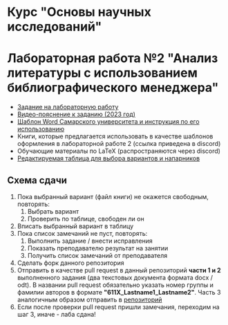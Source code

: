 # Курс "Основы научных исследований"
# Лабораторная работа №2 "Анализ литературы с использованием библиографического менеджера"

- [Задание на лабораторную работу](https://github.com/itsecd/academic-lab-2/blob/main/lab-2-task.pdf)
- [Видео-пояснение к заданию (2023 год)](https://youtu.be/yq67S7RBG7s)
- [Шаблон Word Самарского университета и инструкция по его использованию](https://github.com/itsecd/general)
- Книги, которые предлагается использовать в качестве шаблонов оформления в лабораторной работе 2 (ссылка приведена в discord)
- Обучающие материалы по LaTeX (распространяются через discord)
- [Редактируемая таблица для выбора вариантов и напарников](https://docs.google.com/spreadsheets/d/1R-cP8I9hl9CpbiC55VbrNmIYxqk8lHzQjK4q8qle42g/edit?usp=sharing)

## Схема сдачи

1. Пока выбранный вариант (файл книги) не окажется свободным, повторять:
	1. Выбрать вариант
	2. Проверить по таблице, свободен ли он
2. Вписать выбранный вариант в таблицу
3. Пока список замечаний не пуст, повторять:
	1. Выполнить задание / внести исправления
	2. Показать преподавателю результат на занятии
	3. Получить список замечаний от преподавателя
4. Сделать форк данного репозитория
5. Отправить в качестве pull request в данный репозиторий **части 1 и 2** выполненного задания (два текстовых документа формата docx / odt). В названии pull request обязательно указать номер группы и фамилии авторов в формате **"611X_Lastname1_Lastname2"**. Часть 3 аналогичным образом отправить в [репозиторий](https://github.com/itsecd/academic-lab-2-latex)
6. Если после проверки pull request пришли замечания, переходим на шаг 3, иначе - лаба сдана!
